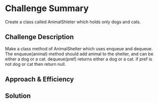 # Challenge Summary
Create a class called AnimalShleter which holds only dogs and cats.

## Challenge Description
Make a class method of AnimalShelter which uses enqueue and dequeue. The enqueue(animal) method should add animal to the shelter, and can be either a dog or a cat. dequeue(pref) returns either a dog or a cat. if pref is not dog or cat then return null.

## Approach & Efficiency
<!-- What approach did you take? Why? What is the Big O space/time for this approach? -->

## Solution
<!-- Embedded whiteboard image -->
